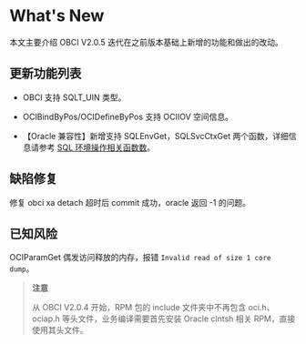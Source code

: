 # What's New

本文主要介绍 OBCI V2.0.5 迭代在之前版本基础上新增的功能和做出的改动。

## 更新功能列表

* OBCI 支持 SQLT_UIN 类型。

* OCIBindByPos/OCIDefineByPos 支持 OCIIOV 空间信息。

* 【Oracle 兼容性】新增支持 SQLEnvGet，SQLSvcCtxGet 两个函数，详细信息请参考 [SQL 环境操作相关函数数](8.reference-function/16.sql-environment-operation-functions.md)。

## 缺陷修复

修复 obci xa detach 超时后 commit 成功，oracle 返回 -1 的问题。

## 已知风险

OCIParamGet 偶发访问释放的内存，报错 `Invalid read of size 1 core dump`。

> **注意**
>
> 从 OBCI V2.0.4 开始，RPM 包的 include 文件夹中不再包含 oci.h、ociap.h 等头文件，业务编译需要首先安装 Oracle clntsh 相关 RPM，直接使用其头文件。
